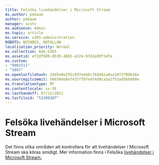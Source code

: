 ```yaml
---
title: Felsöka livehändelser i Microsoft Stream
ms.author: pebaum
author: pebaum
manager: scotv
ms.audience: Admin
ms.topic: article
ms.service: o365-administration
ROBOTS: NOINDEX, NOFOLLOW
localization_priority: Normal
ms.collection: Adm_O365
ms.assetid: ef2df989-8539-48b5-a324-97d2e09f14fe
ms.custom:
- "9001511"
- "5097"
ms.openlocfilehash: 24d5e0e255c937ee66c768d42a8aa1073780b16e
ms.sourcegitcommit: 56650eb9af437ff97e4f4d9ca5a2f53ad5bb990e
ms.translationtype: MT
ms.contentlocale: sv-SE
ms.lasthandoff: 07/12/2021
ms.locfileid: "53389307"
---
```

# <a name="troubleshooting-live-events-in-microsoft-stream"></a>Felsöka livehändelser i Microsoft Stream

Det finns olika områden att kontrollera för att livehändelser i Microsoft Stream ska köras smidigt. Mer information finns i Felsöka [livehändelser i Microsoft Stream.](/stream/live-event-troubleshooting)
